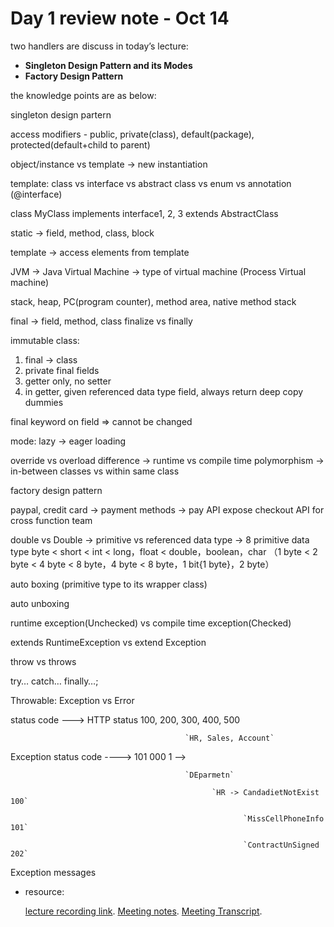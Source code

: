 # Day 1 review note - Oct 14

two handlers are discuss in today’s lecture:

- **Singleton Design Pattern and its Modes**
- **Factory Design Pattern**

the knowledge points are as below:

singleton design partern

access modifiers - public, private(class), default(package), protected(default+child to parent)

object/instance vs template  -> new instantiation

template: class vs interface vs abstract class vs enum vs annotation (@interface)

class MyClass implements interface1, 2, 3 extends AbstractClass

static -> field, method, class, block

template -> access elements from template

JVM -> Java Virtual Machine -> type of virtual machine (Process Virtual machine) 

stack, heap, PC(program counter), method area, native method stack

final -> field, method, class                             finalize vs finally

immutable class:

1. final -> class
2. private final fields
3. getter only, no setter
4. in getter, given referenced data type field, always return deep copy dummies

final keyword on field ⇒ cannot be changed

mode: lazy -> eager loading

override vs overload difference 
-> runtime vs compile time polymorphism
 → in-between classes vs within same class

factory design pattern

paypal, credit card -> payment methods -> pay API
expose checkout API for cross function team

double vs Double -> primitive vs referenced data type ->  8 primitive data type
       byte < short < int < long，float < double，boolean，char
（1 byte < 2 byte < 4 byte < 8 byte，4 byte < 8 byte，1 bit{1 byte}，2 byte）

auto boxing (primitive type to its wrapper class)

auto unboxing

runtime exception(Unchecked) vs compile time exception(Checked)

extends RuntimeException vs extend Exception

throw vs throws

try… catch… finally…; 

Throwable: Exception vs Error

status code ---> HTTP status 100, 200, 300, 400, 500

                                           `HR, Sales, Account`

Exception status code ----> 101                000 1 -->

                                           `DEparmetn`

                                                 `HR -> CandadietNotExist 100`

                                                        `MissCellPhoneInfo 101`

                                                        `ContractUnSigned 202`

Exception messages

- resource:
    
    [lecture recording link](https://drive.google.com/file/d/1V8Bxxz56w7bLv86Ey2NPEjlh4mlfYKtk/view).
    [Meeting notes](https://docs.google.com/document/d/13ZpNWEorLM1NjHMQ2JRzYf_QkbFZR29-pxzPOiCheSo/edit?tab=t.2oet7imt5097#heading=h.k710r67ocdvf).
    [Meeting Transcript](https://docs.google.com/document/d/13ZpNWEorLM1NjHMQ2JRzYf_QkbFZR29-pxzPOiCheSo/edit?tab=t.o39y6laelyt7#heading=h.81cbgjgmdhli).
